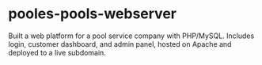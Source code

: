 # pooles-pools-webserver
Built a web platform for a pool service company with PHP/MySQL. Includes login, customer dashboard, and admin panel, hosted on Apache and deployed to a live subdomain.
